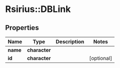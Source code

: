 # Rsirius::DBLink


## Properties
Name | Type | Description | Notes
------------ | ------------- | ------------- | -------------
**name** | **character** |  | 
**id** | **character** |  | [optional] 


